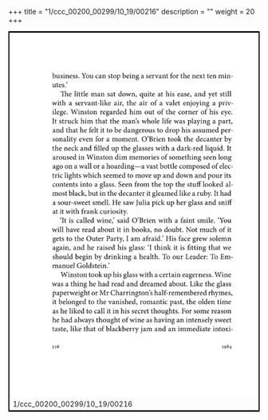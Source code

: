 +++
title = "1/ccc_00200_00299/10_19/00216"
description = ""
weight = 20
+++

<table style="border:2px solid black;max-width:800px;max-height:800px;" 
><tr><td>
<img class="center-fit-jpg"
src="/jpg_/out_jpg_1984__216.jpg">
1/ccc_00200_00299/10_19/00216
</img></td></tr></table>
